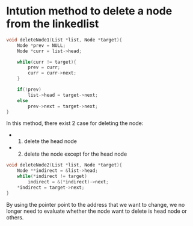 # Intution method to delete a node from the linkedlist
```c
void deleteNode1(List *list, Node *target){
    Node *prev = NULL;
    Node *curr = list->head;

    while(curr != target){
        prev = curr;
        curr = curr->next;
    }

    if(!prev) 
        list->head = target->next;
    else
        prev->next = target->next;
}
```

In this method, there exist 2 case for deleting the node:
*   1. delete the head node
*   2. delete the node except for the head node

```c
void deleteNode2(List *list, Node *target){
    Node **indirect = &list->head;
    while(*indirect != target)
        indirect = &(*indirect)->next;
    *indirect = target->next;
}
```
By using the pointer point to the address that we want to change, we no longer need to evaluate whether the node want to delete is head node or others.